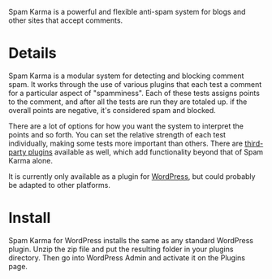 Spam Karma is a powerful and flexible anti-spam system for blogs and other sites that accept comments.

# Details #

Spam Karma is a modular system for detecting and blocking comment spam.  It works through the use of various plugins that each test a comment for a particular aspect of "spamminess".  Each of these tests assigns points to the comment, and after all the tests are run they are totaled up.  if the overall points are negative, it's considered spam and blocked.

There are a lot of options for how you want the system to interpret the points and so forth.  You can set the relative strength of each test individually, making some tests more important than others.  There are [third-party plugins](ThirdPartyPlugins.md) available as well, which add functionality beyond that of Spam Karma alone.

It is currently only available as a plugin for [WordPress](http://wordpress.org/), but could probably be adapted to other platforms.

# Install #

Spam Karma for WordPress installs the same as any standard WordPress plugin.  Unzip the zip file and put the resulting folder in your plugins directory.  Then go into WordPress Admin and activate it on the Plugins page.